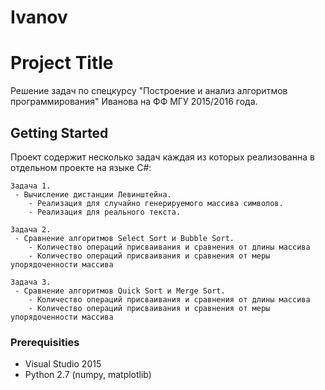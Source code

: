 # Ivanov

# Project Title

Решение задач по спецкурсу "Построение и анализ алгоритмов программирования" Иванова на ФФ МГУ 2015/2016 года.

## Getting Started

Проект содержит несколько задач каждая из которых реализованна в отдельном проекте на языке C#:

```
Задача 1.
 - Вычисление дистанции Левинштейна. 
    - Реализация для случайно генерируемого массива символов.
    - Реализация для реального текста.
 
Задача 2.
 - Сравнение алгоритмов Select Sort и Bubble Sort.
    - Количество операций присваивания и сравнения от длины массива
    - Количество операций присваивания и сравнения от меры упорядоченности массива

Задача 3.
 - Сравнение алгоритмов Quick Sort и Merge Sort.
    - Количество операций присваивания и сравнения от длины массива
    - Количество операций присваивания и сравнения от меры упорядоченности массива

```
### Prerequisities

- Visual Studio 2015
- Python 2.7 (numpy, matplotlib)


